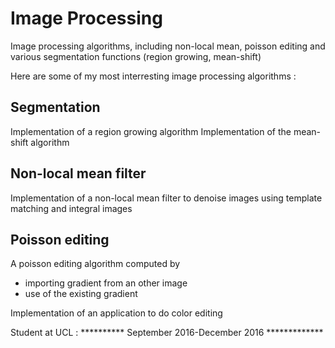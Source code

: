 # Image Processing
Image processing algorithms, including non-local mean, poisson editing and various segmentation functions (region growing, mean-shift)

Here are some of my most interresting image processing algorithms : 

## Segmentation
Implementation of a region growing algorithm
Implementation of the mean-shift algorithm

## Non-local mean filter
Implementation of a non-local mean filter to denoise images using template matching and integral images 

## Poisson editing
A poisson editing algorithm computed by 
- importing gradient from an other image  
- use of the existing gradient 

Implementation of an application to do color editing 


Student at UCL : ********** September 2016-December 2016 *************
